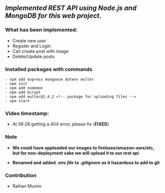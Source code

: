 ## _Implemented **REST API** using Node.js and MongoDB for this web project._

### What has been implemented:
- Create new user
- Register and Login
- Can create post with image
- Delete/Update posts

### Installed packages with commands
```properties
- npm add express mongoose dotenv multer
- npm init 
- npm add nodemon
- npm add bcrypt
- npm add multer@1.4.2 <!-- package for uploading files -->
- npm start
```


### Video timestamp: 
- At _56:28_ getting a 404 error, please fix (**FIXED**)

### Note
- **We could have upploaded our images to firebase/amazon-aws/etc, but for non-deployment sake we will upload it to our rest api**

- **Renamed and added _.env file_ to _.gitignore_ as it hazardous to add to git**

### Contribution
- Raihan Munim
